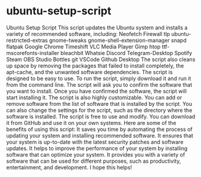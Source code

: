 # ubuntu-setup-script
 Ubuntu Setup Script  This script updates the Ubuntu system and installs a variety of recommended software, including:  Neofetch Firewall tlp ubuntu-restricted-extras gnome-tweaks gnome-shell-extension-manager snapd flatpak Google Chrome Timeshift VLC Media Player Gimp htop ttf-mscorefonts-installer bleachbit Whatsie Discord Telegram-Desktop Spotify Steam OBS Studio Bottles git VSCode Github Desktop The script also cleans up space by removing the packages that failed to install completely, the apt-cache, and the unwanted software dependencies.  The script is designed to be easy to use. To run the script, simply download it and run it from the command line. The script will ask you to confirm the software that you want to install. Once you have confirmed the software, the script will start installing it.  The script is also highly customizable. You can add or remove software from the list of software that is installed by the script. You can also change the settings for the script, such as the directory where the software is installed.  The script is free to use and modify. You can download it from GitHub and use it on your own systems.  Here are some of the benefits of using this script:  It saves you time by automating the process of updating your system and installing recommended software. It ensures that your system is up-to-date with the latest security patches and software updates. It helps to improve the performance of your system by installing software that can optimize your system. It provides you with a variety of software that can be used for different purposes, such as productivity, entertainment, and development. I hope this helps!
